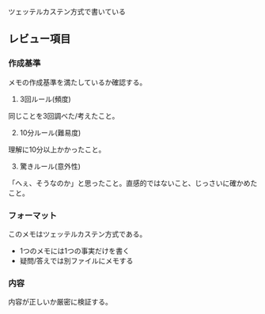 ツェッテルカステン方式で書いている

## レビュー項目

### 作成基準

メモの作成基準を満たしているか確認する。

1. 3回ルール(頻度)

同じことを3回調べた/考えたこと。

2. 10分ルール(難易度)

理解に10分以上かかったこと。

3. 驚きルール(意外性)

「へぇ、そうなのか」と思ったこと。直感的ではないこと、じっさいに確かめたこと。

### フォーマット

このメモはツェッテルカステン方式である。

- 1つのメモには1つの事実だけを書く
- 疑問/答えでは別ファイルにメモする

### 内容

内容が正しいか厳密に検証する。
